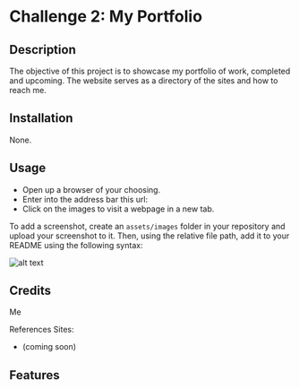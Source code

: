 # Challenge 2: My Portfolio

## Description

The objective of this project is to showcase my portfolio of work, completed and upcoming. The website serves as a directory of the sites and how to reach me.

## Installation

None.

## Usage

- Open up a browser of your choosing.
- Enter into the address bar this url:
- Click on the images to visit a webpage in a new tab.

To add a screenshot, create an `assets/images` folder in your repository and upload your screenshot to it. Then, using the relative file path, add it to your README using the following syntax:

![alt text](assets/images/screenshot.png)

## Credits

Me

References Sites:
- (coming soon)

## Features

